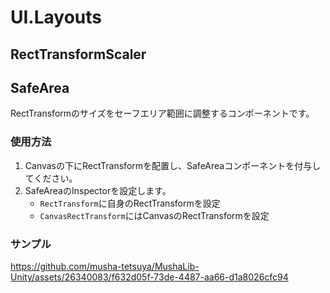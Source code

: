 # UI.Layouts

## RectTransformScaler

## SafeArea
RectTransformのサイズをセーフエリア範囲に調整するコンポーネントです。

### 使用方法
1. Canvasの下にRectTransformを配置し、SafeAreaコンポーネントを付与してください。
2. SafeAreaのInspectorを設定します。
   * `RectTransform`に自身のRectTransformを設定
   * `CanvasRectTransform`にはCanvasのRectTransformを設定

### サンプル
https://github.com/musha-tetsuya/MushaLib-Unity/assets/26340083/f632d05f-73de-4487-aa66-d1a8026cfc94


